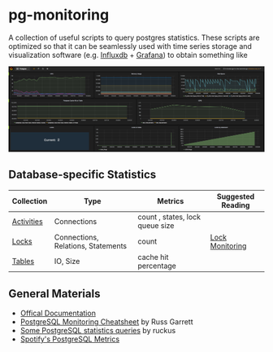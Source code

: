 # pg-monitoring
A collection of useful scripts to query postgres statistics.
These scripts are optimized so that it can be seamlessly used with time series storage and visualization software
(e.g. [Influxdb](https://influxdata.com/) + [Grafana](http://grafana.org/)) to obtain something like

![Demo](imgs/postgres_grafana_influx.png)

## Database-specific Statistics

| Collection | Type | Metrics | Suggested Reading |
| ---- | ---- | ---- | --- |
| [Activities](activities/) | Connections | count , states, lock queue size | |
| [Locks](locks/) | Connections, Relations, Statements | count | [Lock Monitoring](https://wiki.postgresql.org/wiki/Lock_Monitoring) |
| [Tables](tables/) | IO, Size | cache hit percentage ||


## General Materials

- [Offical Documentation](http://www.postgresql.org/docs/current/static/monitoring-stats.html)
- [PostgreSQL Monitoring Cheatsheet](https://russ.garrett.co.uk/2015/10/02/postgres-monitoring-cheatsheet/) by Russ Garrett
- [Some PostgreSQL statistics queries](https://gist.github.com/ruckus/5718112) by ruckus
- [Spotify's PostgreSQL Metrics](https://github.com/spotify/postgresql-metrics)
